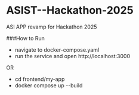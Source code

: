 # ASIST--Hackathon-2025
ASI APP revamp for Hackathon 2025

###How to Run
- navigate to docker-compose.yaml
- run the service and open http://localhost:3000

OR

- cd frontend/my-app
- docker compose up --build